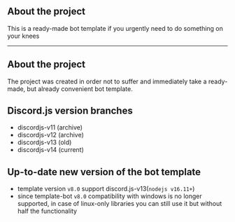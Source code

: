 ## About the project
This is a ready-made bot template if you urgently need to do something on your knees

---
## About the project
The project was created in order not to suffer and immediately take a ready-made, but already convenient bot template.
## Discord.js version branches
* discordjs-v11 (archive)
* discordjs-v12 (archive)
* discordjs-v13 (old)
* discordjs-v14 (current)
## Up-to-date new version of the bot template
* template version `v8.0` support discord.js-v13(`nodejs v16.11+`)
* since template-bot `v8.0` compatibility with windows is no longer supported, in case of linux-only libraries you can still use it but without half the functionality